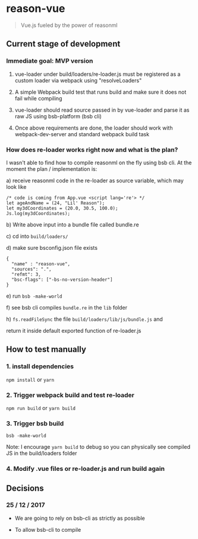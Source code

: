 # reason-vue

> Vue.js fueled by the power of reasonml

## Current stage of development <prototype>

### Immediate goal: MVP version

1. vue-loader under build/loaders/re-loader.js must be registered as a
custom loader via webpack using "resolveLoaders"

2. A simple Webpack build test that runs build and make sure it does not
fail while compiling

3. vue-loader should read source passed in by vue-loader and parse it as
raw JS using bsb-platform (bsb cli)

4. Once above requirements are done, the loader should work with
webpack-dev-server and standard webpack build task

### How does re-loader works right now and what is the plan?

I wasn't able to find how to compile reasonml on the fly using bsb cli.
At the moment the plan / implementation is:

  a) receive reasonml code in the re-loader as source variable, which may
  look like

  ```
  /* code is coming from App.vue <script lang='re'> */
  let ageAndName = (24, "Lil' Reason");
  let my3dCoordinates = (20.0, 30.5, 100.0);
  Js.log(my3dCoordinates);
  ```

  b) Write above input into a bundle file called bundle.re

  c) cd into `build/loaders/`

  d) make sure bsconfig.json file exists

  ```
  {
    "name" : "reason-vue",
    "sources": ".",
    "refmt": 3,
    "bsc-flags": ["-bs-no-version-header"]
  }
  ```

  e) run `bsb -make-world`

  f) see bsb cli compiles `bundle.re` in the `lib` folder

  h) `fs.readFileSync` the file `build/loaders/lib/js/bundle.js` and

  return it inside default exported function of re-loader.js

## How to test manually

### 1. install dependencies
`npm install` or `yarn`

### 2. Trigger webpack build and test re-loader
`npm run build` or `yarn build`

### 3. Trigger bsb build
`bsb -make-world`

Note: I encourage `yarn build` to debug so you can physically see compiled
JS in the build/loaders folder

### 4. Modify .vue files or re-loader.js and run build again


## Decisions

### 25 / 12 / 2017

- We are going to rely on bsb-cli as strictly as possible

- To allow bsb-cli to compile <script>s inside .vue files, we will
extract all scripts into .vue.re files

- Then bsb-cli will be able to compile .vue.re files located under
`build/loaders/compiled` into js files

- Once bsb compilation is complete without any errors, it will pipe the resulted files down to vue-loader for final bundling

